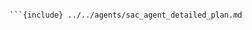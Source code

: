 ````{include} ../../agents/sac_agent_detailed_plan.md

```{include} ../../agents/sac_agent_detailed_plan.md
````

